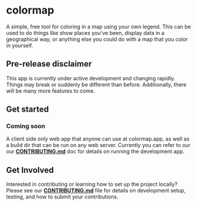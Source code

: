 # colormap

A simple, free tool for coloring in a map using your own legend. This can be used to do things like show places you've been, display data in a geographical way, or anything else you could do with a map that you color in yourself. 

## Pre-release disclaimer

This app is currently under active development and changing rapidly. Things may break or suddenly be different than before. Additionally, there will be many more features to come. 

## Get started

### Coming soon

A client side only web app that anyone can use at colormap.app, as well as a build dir that can be run on any web server. Currently you can refer to our our **[CONTRIBUTING.md](CONTRIBUTING.md)** doc for details on running the development app. 

## Get Involved

Interested in contributing or learning how to set up the project locally? Please see our **[CONTRIBUTING.md](CONTRIBUTING.md)** file for details on development setup, testing, and how to submit your contributions.
